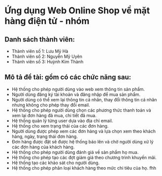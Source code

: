 # Ứng dụng Web Online Shop về mặt hàng điện tử - nhóm 
## Danh sách thành viên:
<ul>
  <li> Thành viên số 1: Lưu Mỹ Hà </li>
  <li> Thành viên số 2: Nguyễn Mỹ Uyên </li>
  <li> Thành viên số 3: Huỳnh Kim Thành </li>
</ul>

## Mô tả đề tài: gồm có các chức năng sau:
<ul>
  <li> Hệ thống cho phép người dùng vào web xem thông tin sản phẩm. </li>
  <li> Người dùng đăng ký tài khoản và đăng nhập để mua sản phẩm. </li>
  <li> Người dùng có thể xem lại thông tin cá nhân, thay đổi thông tin cá nhân nhưng không cho phép thay đổi email. </li>
  <li> Hệ thống cho phép người dùng chọn các phương thức thanh toán và xem lại đơn hàng đã mua, chi tiết đã mua. </li>
  <li> Hệ thống quản lý từng user dựa vào địa chỉ email. </li>
  <li> Hệ thống cho xem trạng thái của các đơn hàng. </li>
  <li> Người dùng được phép xem các đơn hàng và lựa chọn xem theo khách hàng, ngày, trạng thái đơn hàng.</li>
  <li> Đơn hàng được đặt sẽ được hệ thống báo lên và chờ người dùng xử lý các đơn hàng của khách hàng. </li>
  <li> Hệ thống cho phép người dùng đánh giá về sản phẩm họ mua. </li>
  <li> Hệ thống cho phép tạo các đợt giảm giá theo chương trình khuyến mãi. </li>
  <li> Hệ thống tạo các khảo sát cho người dùng. </li>
  <li> Hệ thống cho phép phân loại khách hàng theo mức chi tiêu của họ.  fhh </li>
</ul>
